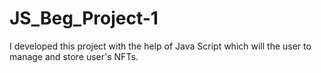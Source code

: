 # JS_Beg_Project-1
I developed this project with the help of Java Script which will the user to manage and store user's NFTs.
